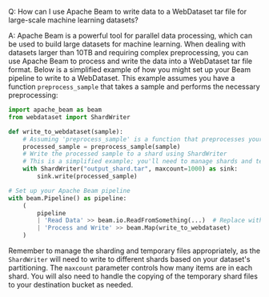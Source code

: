 Q: How can I use Apache Beam to write data to a WebDataset tar file for large-scale machine learning datasets?

A: Apache Beam is a powerful tool for parallel data processing, which can be used to build large datasets for machine learning. When dealing with datasets larger than 10TB and requiring complex preprocessing, you can use Apache Beam to process and write the data into a WebDataset tar file format. Below is a simplified example of how you might set up your Beam pipeline to write to a WebDataset. This example assumes you have a function `preprocess_sample` that takes a sample and performs the necessary preprocessing:

```python
import apache_beam as beam
from webdataset import ShardWriter

def write_to_webdataset(sample):
    # Assuming 'preprocess_sample' is a function that preprocesses your data
    processed_sample = preprocess_sample(sample)
    # Write the processed sample to a shard using ShardWriter
    # This is a simplified example; you'll need to manage shards and temp files
    with ShardWriter("output_shard.tar", maxcount=1000) as sink:
        sink.write(processed_sample)

# Set up your Apache Beam pipeline
with beam.Pipeline() as pipeline:
    (
        pipeline
        | 'Read Data' >> beam.io.ReadFromSomething(...)  # Replace with your data source
        | 'Process and Write' >> beam.Map(write_to_webdataset)
    )
```

Remember to manage the sharding and temporary files appropriately, as the `ShardWriter` will need to write to different shards based on your dataset's partitioning. The `maxcount` parameter controls how many items are in each shard. You will also need to handle the copying of the temporary shard files to your destination bucket as needed.
